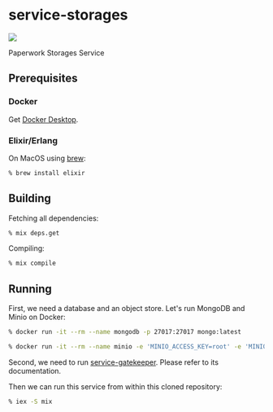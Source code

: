 service-storages
=============
[<img src="https://img.shields.io/docker/cloud/build/paperwork/service-storages.svg?style=for-the-badge"/>](https://hub.docker.com/r/paperwork/service-storages)

Paperwork Storages Service

## Prerequisites

### Docker

Get [Docker Desktop](https://www.docker.com/products/docker-desktop).

### Elixir/Erlang

On MacOS using [brew](https://brew.sh):

```bash
% brew install elixir
```

## Building

Fetching all dependencies:

```bash
% mix deps.get
```

Compiling:

```bash
% mix compile
```

## Running

First, we need a database and an object store. Let's run MongoDB and Minio on Docker:

```bash
% docker run -it --rm --name mongodb -p 27017:27017 mongo:latest
```

```bash
% docker run -it --rm --name minio -e 'MINIO_ACCESS_KEY=root' -e 'MINIO_SECRET_KEY=roooooot' -p 9000:9000 minio/minio:latest server /data
```

Second, we need to run [service-gatekeeper](https://github.com/paperwork/service-gatekeeper). Please refer to its documentation.

Then we can run this service from within this cloned repository:

```bash
% iex -S mix
```
